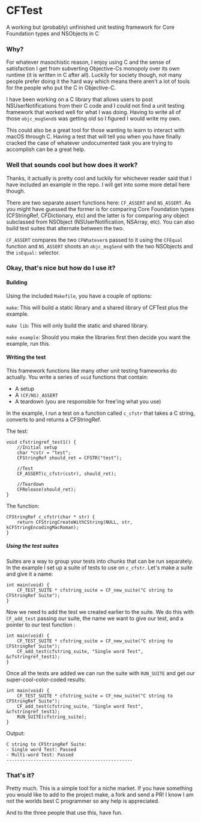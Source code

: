 # CFTest

A working but (probably) unfinished unit testing framework for Core Foundation types and NSObjects in C

### Why?
For whatever masochistic reason, I enjoy using C and the sense of satisfaction I get from subverting Objective-Cs monopoly over its own runtime (it is written in C after all). Luckily for society though, not many people prefer doing it the hard way which means there aren't a lot of tools for the people who put the C in Objective-C.

I have been working on a C library that allows users to post NSUserNotifications from their C code and I could not find a unit testing framework that worked well for what I was doing.  Having to write all of those `objc_msgSend`s was getting old so I figured I would write my own.

This could also be a great tool for those wanting to learn to interact with macOS through C. Having a test that will tell you when you have finally cracked the case of whatever undocumented task you are trying to accomplish can be a great help.

### Well that sounds cool but how does it work?
Thanks, it actually is pretty cool and luckily for whichever reader said that I have included an example in the repo.  I will get into some more detail here though.

There are two separate assert functions here: `CF_ASSERT` and `NS_ASSERT`.  As you might have guessed the former is for comparing Core Foundation types (CFStringRef, CFDictionary, etc) and the latter is for comparing any object subclassed from NSObject (NSUserNotification, NSArray, etc). You can also build test suites that alternate between the two.

`CF_ASSERT` compares the two `CFWhatever`s passed to it using the `CFEqual` function and `NS_ASSERT` shoots an `objc_msgSend` with the two NSObjects and the `isEqual:` selector.

### Okay, that's nice but how do I use it?

#### Building
Using the included `Makefile`, you have a couple of options:

`make`: This will build a static library and a shared library of CFTest plus the example.

`make lib`: This will only build the static and shared library.

`make example`: Should you make the libraries first then decide you want the example, run this.

#### Writing the test
This framework functions like many other unit testing frameworks do actually.  You write a series of `void` functions that contain:

- A setup
- A `(CF/NS)_ASSERT`
- A teardown (you are responsible for free'ing what you use)

In the example, I run a test on a function called `c_cfstr` that takes a C string, converts to and returns a CFStringRef.

The test:

```
void cfstringref_test1() {
	//Initial setup
	char *cstr = "test";
	CFStringRef should_ret = CFSTR("test");

	//Test
	CF_ASSERT(c_cfstr(cstr), should_ret);

	//Teardown
	CFRelease(should_ret);
}
```

The function:
```
CFStringRef c_cfstr(char * str) {
    return CFStringCreateWithCString(NULL, str, kCFStringEncodingMacRoman);
}
```

##### Using the test suites
Suites are a way to group your tests into chunks that can be run separately. In the example I set up a suite of tests to use on `c_cfstr`.  Let's make a suite and give it a name:

```
int main(void) {
	CF_TEST_SUITE * cfstring_suite = CF_new_suite("C string to CFStringRef Suite");
}
```

Now we need to add the test we created earlier to the suite. We do this with `CF_add_test` passing our suite, the name we want to give our test, and a pointer to our test function :

```
int main(void) {
	CF_TEST_SUITE * cfstring_suite = CF_new_suite("C string to CFStringRef Suite");
	CF_add_test(cfstring_suite, "Single word Test",  &cfstringref_test1);
}
```

Once all the tests are added we can run the suite with `RUN_SUITE` and get our super-cool-color-coded results:
```
int main(void) {
	CF_TEST_SUITE * cfstring_suite = CF_new_suite("C string to CFStringRef Suite");
	CF_add_test(cfstring_suite, "Single word Test",  &cfstringref_test1);
	RUN_SUITE(cfstring_suite);
}
```

Output:
```
C string to CFStringRef Suite:
- Single word Test: Passed
- Multi-word Test: Passed
-----------------------------------------------
```

### That's it?
Pretty much.  This is a simple tool for a niche market. If you have something you would like to add to the project make, a fork and send a PR! I know I am not the worlds best C programmer so any help is appreciated.

And to the three people that use this, have fun.

